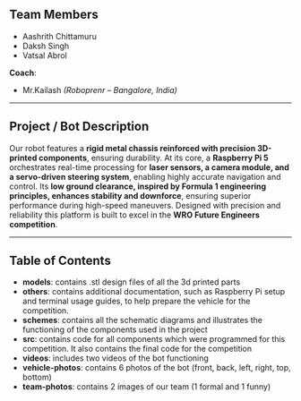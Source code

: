 ## Team Members  
- Aashrith Chittamuru
- Daksh Singh 
- Vatsal Abrol 

**Coach**: 
- Mr.Kailash *(Roboprenr – Bangalore, India)*  

---

## Project / Bot Description  
Our robot features a **rigid metal chassis reinforced with precision 3D-printed components**, ensuring durability. At its core, a **Raspberry Pi 5** orchestrates real-time processing for **laser sensors, a camera module, and a servo-driven steering system**, enabling highly accurate navigation and control. Its **low ground clearance, inspired by Formula 1 engineering principles, enhances stability and downforce**, ensuring superior performance during high-speed maneuvers. Designed with precision and reliability this platform is built to excel in the **WRO Future Engineers competition**.

---

## Table of Contents  
- **models**: contains .stl design files of all the 3d printed parts
- **others**: contains additional documentation, such as Raspberry Pi setup and terminal usage guides, to help prepare the vehicle for the competition.
- **schemes**: contains all the schematic diagrams and illustrates the functioning of the components used in the project
- **src**: contains code for all components which were programmed for this competition. It also contains the final code for the competition
- **videos**: includes two videos of the bot functioning
- **vehicle-photos**: contains 6 photos of the bot (front, back, left, right, top, bottom)
- **team-photos**: contains 2 images of our team (1 formal and 1 funny)  
